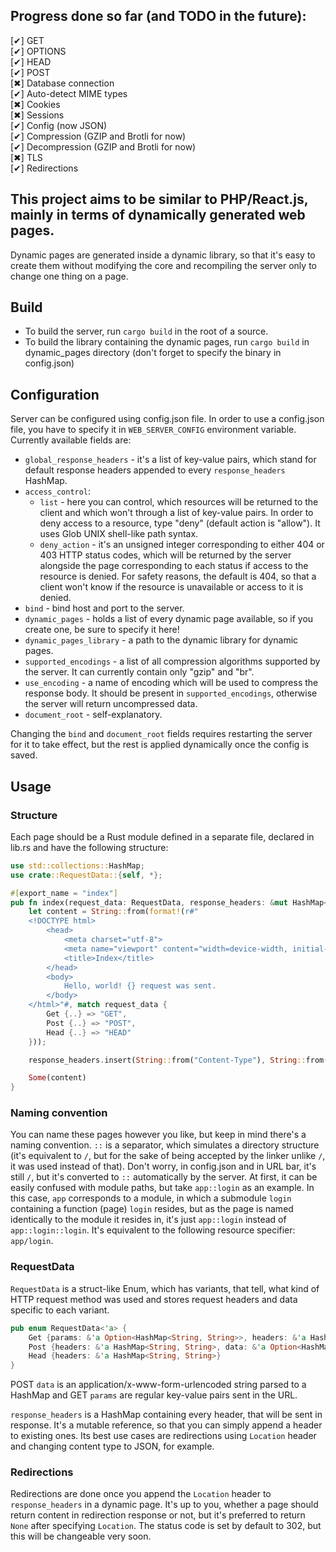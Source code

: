 ## Progress done so far (and TODO in the future):
[✔]   	GET<br>
[✔]   	OPTIONS<br>
[✔]   	HEAD<br>
[✔]   	POST<br>
[✖]   	Database connection<br>
[✔]	Auto-detect MIME types<br>
[✖]		Cookies<br>
[✖]		Sessions<br>
[✔]	Config (now JSON)<br>
[✔]     Compression (GZIP and Brotli for now)<br>
[✔]     Decompression (GZIP and Brotli for now)<br>
[✖]		TLS<br>
[✔]	Redirections<br>

## This project aims to be similar to PHP/React.js, mainly in terms of dynamically generated web pages.

Dynamic pages are generated inside a dynamic library, so that it's easy to create them without modifying
the core and recompiling the server only to change one thing on a page.

## Build

- To build the server, run `cargo build` in the root of a source.
- To build the library containing the dynamic pages, run `cargo build` in dynamic_pages directory (don't forget to specify the binary in config.json)

## Configuration

Server can be configured using config.json file. In order to use a config.json file, you have to specify it in `WEB_SERVER_CONFIG` environment variable. 
Currently available fields are:

- `global_response_headers` - it's a list of key-value pairs, which stand for default response headers appended to every
`response_headers` HashMap.
- `access_control`:
  * `list` - here you can control, which resources will be returned to the client and which won't through a list of key-value pairs. 
  In order to deny access to a resource, type "deny" (default action is "allow"). It uses Glob UNIX shell-like path syntax.
  * `deny_action` - it's an unsigned integer corresponding to either 404 or 403 HTTP status codes, which will be returned by the server alongside the 
  page corresponding to each status if access to the resource is denied. For safety reasons, the default is 404, so that a client won't
  know if the resource is unavailable or access to it is denied.
- `bind` - bind host and port to the server.
- `dynamic_pages` - holds a list of every dynamic page available, so if you create one, be sure to specify it here!
- `dynamic_pages_library` - a path to the dynamic library for dynamic pages.
- `supported_encodings` - a list of all compression algorithms supported by the server. It can currently contain only "gzip" and "br".
- `use_encoding` - a name of encoding which will be used to compress the response body. It should be present in `supported_encodings`, otherwise the server will return uncompressed data.
- `document_root` - self-explanatory.

Changing the `bind` and `document_root` fields requires restarting the server for it to take effect, but the rest is applied dynamically once the config is saved.

## Usage

### Structure

Each page should be a Rust module defined in a separate file, declared in lib.rs and have the following structure:

```rust
use std::collections::HashMap;
use crate::RequestData::{self, *};

#[export_name = "index"]
pub fn index(request_data: RequestData, response_headers: &mut HashMap<String, String>) -> Option<String> {
    let content = String::from(format!(r#"
    <!DOCTYPE html>
        <head>
            <meta charset="utf-8">
            <meta name="viewport" content="width=device-width, initial-scale=1.0">
            <title>Index</title>
        </head>
        <body>
            Hello, world! {} request was sent.
        </body>
    </html>"#, match request_data {
        Get {..} => "GET",
        Post {..} => "POST",
        Head {..} => "HEAD"
    }));

    response_headers.insert(String::from("Content-Type"), String::from("text/html; charset=utf-8"));

    Some(content)
}
```

### Naming convention

You can name these pages however you like, but keep in mind there's a naming convention.
`::` is a separator, which simulates a directory structure (it's equivalent to `/`, but for the sake of being accepted by the linker
unlike `/`, it was used instead of that). Don't worry, in config.json and in URL bar, it's still `/`, but it's converted to `::` automatically
by the server. At first, it can be easily confused with module paths, but take `app::login` as an example. In this case, 
`app` corresponds to a module, in which a submodule `login` containing a function (page) `login` resides, but as the page is named identically
to the module it resides in, it's just `app::login` instead of `app::login::login`. It's equivalent to the following resource specifier: `app/login`.

### RequestData

`RequestData` is a struct-like Enum, which has variants, that tell, what kind of HTTP request method was used and stores
request headers and data specific to each variant.

```rust
pub enum RequestData<'a> {
    Get {params: &'a Option<HashMap<String, String>>, headers: &'a HashMap<String, String>},
    Post {headers: &'a HashMap<String, String>, data: &'a Option<HashMap<String, String>>},
    Head {headers: &'a HashMap<String, String>}
}
```

POST `data` is an application/x-www-form-urlencoded string parsed to a HashMap and GET
`params` are regular key-value pairs sent in the URL.

`response_headers` is a HashMap containing every header, that will be sent in response. It's a mutable reference,
so that you can simply append a header to existing ones. Its best use cases are redirections using `Location` header and
changing content type to JSON, for example.

### Redirections

Redirections are done once you append the `Location` header to `response_headers` in a dynamic page. 
It's up to you, whether a page should return content in redirection response or not, but it's preferred to 
return `None` after specifying `Location`. The status code is set by default to 302, but this will be changeable very soon.
